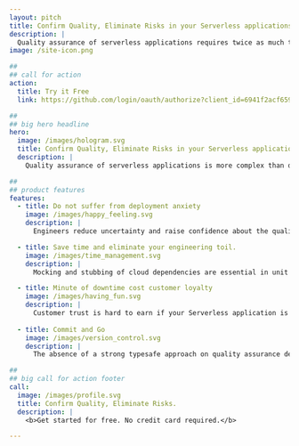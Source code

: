 ```yaml
---
layout: pitch
title: Confirm Quality, Eliminate Risks in your Serverless applications.
description: |
  Quality assurance of serverless applications requires twice as much time maintaining testing environments and mocks of cloud dependencies instead of building a loyal relationship with your customers.
image: /site-icon.png

##
## call for action
action:
  title: Try it Free
  link: https://github.com/login/oauth/authorize?client_id=6941f2acf659df65f37e&response_type=code&scope=repo%3Astatus&state=%7B%22vsn%22%3A%22v6%22%2C%22cid%22%3A%226941f2acf659df65f37e%22%2C%22url%22%3A%22https%3A%2F%2Fapi.assay.it%2Fauth%2Fhook%2Fgithub%22%2C%22acc%22%3A%22oss%22%2C%22upg%22%3Afalse%7D

##
## big hero headline
hero:
  image: /images/hologram.svg
  title: Confirm Quality, Eliminate Risks in your Serverless applications
  description: |
    Quality assurance of serverless applications is more complex than doing it for other runtimes. Engineering teams spend twice as much time for maintaining testing environments and mocking cloud dependencies instead of building a loyal relationship with their customers, <b>assay.it</b> has you covered.

##
## product features
features:
  - title: Do not suffer from deployment anxiety
    image: /images/happy_feeling.svg
    description: |
      Engineers reduce uncertainty and raise confidence about the quality by checking applications against known or predictable issues. Serverless testing is often implemented at the level of an individual function rather than the entire application. Unknowns remain undetected and will cause surprising failures together with anxiety. Effortless, continuous “testing in production” is only the solution for zero-risk releases.

  - title: Save time and eliminate your engineering toil.
    image: /images/time_management.svg
    description: |
      Mocking and stubbing of cloud dependencies are essential in unit testing of Serverless applications. It becomes a requirement to keep them identical with real services, engineers have to mock nuances of real services. They quickly get out of sync despite the weekly toil maintenance effort. The best effort simulation of the real environment is the real environment itself. Annihilate coding boredom by validating critical paths of applications using automated “testing in production” techniques.  

  - title: Minute of downtime cost customer loyalty 
    image: /images/having_fun.svg
    description: |
      Customer trust is hard to earn if your Serverless application is glitching. Applications have to serve their customers according to the value it promises and ensure great experience, otherwise customers find another product for their needs. Use an automated solution to continuously detect issues in every change before a full blow outage is slapped on the customer face.
  
  - title: Commit and Go
    image: /images/version_control.svg
    description: |
      The absence of a strong typesafe approach on quality assurance development of Serverless applications causes additional overhead and time loss in the development cycle. <b>assay.it</b> is designed to perform a formal proof of the quality using typesafe Behavior as a Code paradigm. Just write pure functional code instead of clicking through UI or maintaining endless XML, YAML or JSON documents.

##
## big call for action footer
call:
  image: /images/profile.svg
  title: Confirm Quality, Eliminate Risks.
  description: |
    <b>Get started for free. No credit card required.</b>

---
```

